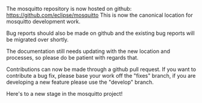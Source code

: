 <!--
.. title: Repository moved to github
.. slug: repository-moved-to-github
.. date: 2016-03-11 09:35:54
.. tags:
.. category:
.. link:
.. description:
.. type: text
-->

The mosquitto repository is now hosted on github:
<https://github.com/eclipse/mosquitto> This is now the canonical location for
mosquitto development work.

Bug reports should also be made on github and the existing bug reports will be
migrated over shortly.

The documentation still needs updating with the new location and processes, so
please do be patient with regards that.

Contributions can now be made through a github pull request. If you want to
contribute a bug fix, please base your work off the "fixes" branch, if you are
developing a new feature please use the "develop" branch.

Here's to a new stage in the mosquitto project!
